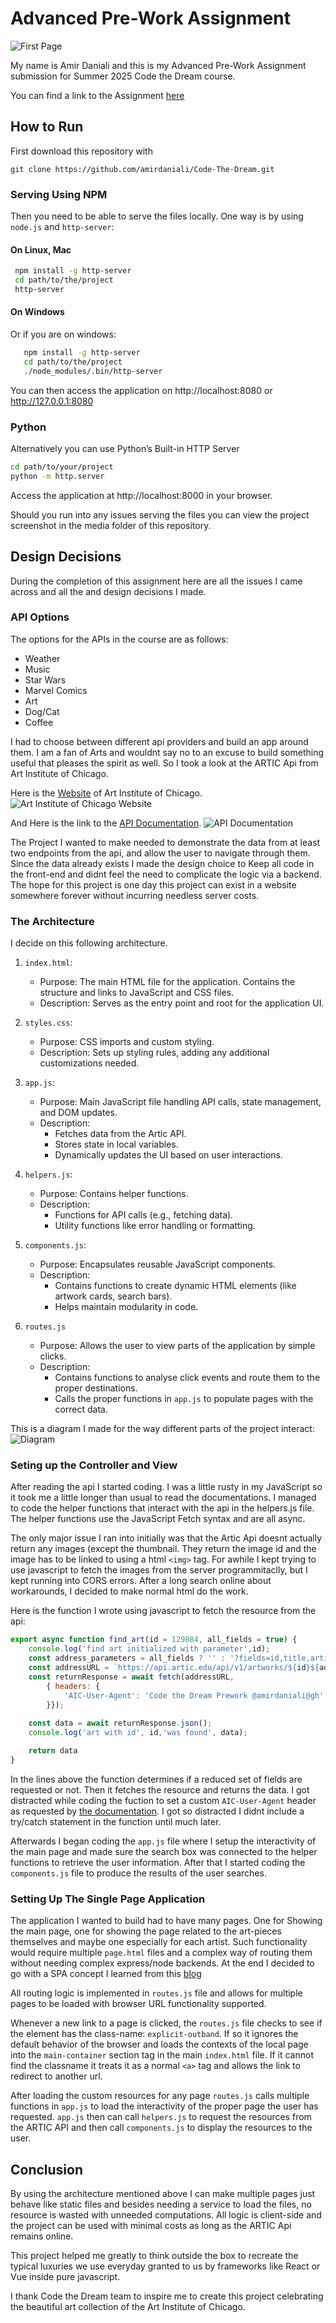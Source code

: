 #  Advanced Pre-Work Assignment

![First Page](./media/HomePage.jpg "First Page of the webapp")

My name is Amir Daniali and this is my Advanced Pre-Work Assignment submission for Summer 2025 Code the Dream course.

You can find a link to the Assignment [here](https://codethedream.org/open-adv-pre-work/)

## How to Run 

First download this repository with
```git
git clone https://github.com/amirdaniali/Code-The-Dream.git
```

### Serving Using NPM

Then you need to be able to serve the files locally. One way is by using `node.js` and `http-server`:

#### On Linux, Mac
```Bash
 npm install -g http-server
 cd path/to/the/project
 http-server
 ```

#### On Windows

Or if you are on windows: 

```bash
   npm install -g http-server
   cd path/to/the/project
   ./node_modules/.bin/http-server
```

 You can then access the application on http://localhost:8080 or http://127.0.0.1:8080

### Python

 Alternatively you can use Python’s Built-in HTTP Server

```Bash
cd path/to/your/project
python -m http.server
```
Access the application at http://localhost:8000 in your browser.

Should you run into any issues serving the files you can view the project screenshot in the media folder of this repository. 

## Design Decisions

During the completion of this assignment here are all the issues I came across and all the and design decisions I made. 

### API Options
The options for the APIs in the course are as follows:
- Weather
- Music
- Star Wars
- Marvel Comics
- Art
- Dog/Cat
- Coffee

I had to choose between different api providers and build an app around them. I am a fan of Arts and wouldnt say no to an excuse to build something useful that pleases the spirit as well. So I took a look at the ARTIC Api from Art Institute of Chicago.

Here is the [Website](https://www.artic.edu/) of Art Institute of Chicago.
![Art Institute of Chicago Website](./media/ART_Chicago_Website.png "Art Institute of Chicago Website")

And Here is the link to the [API Documentation](https://api.artic.edu/docs/#introduction). 
![API Documentation](./media/Dcoumentation_Screenshot.png "Art Institute of Chicago API Dcoumentation")

The Project I wanted to make needed to demonstrate the data from at least two endpoints from the api, and allow the user to navigate through them. Since the data already exists I made the design choice to Keep all code in the front-end and didnt feel the need to complicate the logic via a backend. The hope for this project is one day this project can exist in a website somewhere forever without incurring needless server costs. 

### The Architecture

I decide on this following architecture.

1. `index.html`:
   - Purpose: The main HTML file for the application. Contains the structure and links to JavaScript and  CSS files.
   - Description: Serves as the entry point and root for the application UI.

2. `styles.css`:
   - Purpose: CSS imports and custom styling.
   - Description: Sets up styling rules, adding any additional customizations needed.

3. `app.js`:
   - Purpose: Main JavaScript file handling API calls, state management, and DOM updates.
   - Description:
     - Fetches data from the Artic API.
     - Stores state in local variables.
     - Dynamically updates the UI based on user interactions.

4. `helpers.js`:
   - Purpose: Contains helper functions.
   - Description:
     - Functions for API calls (e.g., fetching data).
     - Utility functions like error handling or formatting.

5. `components.js`:
   - Purpose: Encapsulates reusable JavaScript components.
   - Description:
     - Contains functions to create dynamic HTML elements (like artwork cards, search bars).
     - Helps maintain modularity in code.
6. `routes.js`
   - Purpose: Allows the user to view parts of the application by simple clicks. 
   - Description:
     - Contains functions to analyse click events and route them to the proper destinations.
     - Calls the proper functions in `app.js` to populate pages with the correct data.


This is a diagram I made for the way different parts of the project interact:
![Diagram](./media/Initial%20Architecture.png "Initial Architecture")

### Seting up the Controller and View

After reading the api I started coding. I was a little rusty in my JavaScript so it took me a little longer than usual to read the documentations. I managed to code the helper functions that interact with the api in the helpers.js file. The helper functions use the JavaScript Fetch syntax and are all async. 

The only major issue I ran into initially was that the Artic Api doesnt actually return any images (except the thumbnail. They return the image id and the image has to be linked to using a html `<img>` tag. For awhile I kept trying to use javascript to fetch the images from the server programmitaclly, but I kept running into CORS errors. After a long search online about workarounds, I decided to make normal html do the work.

Here is the function I wrote using javascript to fetch the resource from the api:

```javascript
export async function find_art(id = 129884, all_fields = true) {
    console.log('find art initialized with parameter',id);
    const address_parameters = all_fields ? '' : '?fields=id,title,artist_titles,artist_ids,date_display,description,exhibition_history,thumbnail,color,category_titles,category_ids,image_id'
    const addressURL = `https://api.artic.edu/api/v1/artworks/${id}${address_parameters}`
    const returnResponse = await fetch(addressURL, 
        { headers: {
            'AIC-User-Agent': 'Code the Dream Prework @amirdaniali@gh'
        }});
    
    const data = await returnResponse.json();
    console.log('art with id', id,'was found', data);

    return data
}
```

In the lines above the function determines if a reduced set of fields are requested or not. Then it fetches the resource and returns the data. I got distracted while coding the fuction to set a custom `AIC-User-Agent` header as requested by [the documentation](https://api.artic.edu/docs/#image-sizes). I got so distracted I didnt include a try/catch statement in the function until much later. 

Afterwards I began coding the `app.js` file where I setup the interactivity of the main page and made sure the search box was connected to the helper functions to retrieve the user information. After that I started coding the `components.js` file to produce the results of the user searches. 


### Setting Up The Single Page Application

The application I wanted to build had to have many pages. One for Showing the main page, one for showing the page related to the art-pieces themselves and maybe one especially for each artist. Such functionality would require multiple `page.html` files and a complex way of routing them without needing complex express/node backends. At the end I decided to go with a SPA concept I learned from this [blog](https://dev.to/thedevdrawer/single-page-application-routing-using-hash-or-url-9jh)

All routing logic is implemented in `routes.js` file and allows for multiple pages to be loaded with browser URL functionality supported. 

Whenever a new link to a page is clicked, the `routes.js` file checks to see if the element has the class-name: `explicit-outband`. If so it ignores the default behavior of the browser and loads the contexts of the local page into the `main-container` section tag in the main `index.html` file. If it cannot find the classname it treats it as a normal `<a>` tag and allows the link to redirect to another url. 

After loading the custom resources for any page `routes.js` calls multiple functions in `app.js` to load the interactivity of the proper page the user has requested. `app.js` then can call `helpers.js` to request the resources from the ARTIC API and then call `components.js` to display the resources to the user. 

## Conclusion

By using the architecture mentioned above I can make multiple pages just behave like static files and besides needing a service to load the files, no resource is wasted with unneeded computations. All logic is client-side and the project can be used with minimal costs as long as the ARTIC Api remains online. 

This project helped me greatly to think outside the box to recreate the typical luxuries we use everyday granted to us by frameworks like React or Vue inside pure javascript. 

I thank Code the Dream team to inspire me to create this project celebrating the beautiful art collection of the Art Institute of Chicago.